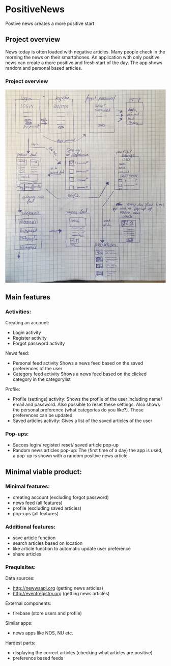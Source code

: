 # PositiveNews

Postive news creates a more positive start

## Project overview

  News today is often loaded with negative articles. Many people check in the morning the news on their smartphones.
  An application with only positive news can create a more positive and fresh start of the day. The app shows random
  and personal based articles. 
  
### Project overview 
![Alt text](https://github.com/thymenyj/PositiveNews/blob/master/IMG-4820.jpg)

## Main features

### Activities:
    
  Creating an account:
  - Login activity 
  - Register activity
  - Forgot password activity
    
  News feed:
  - Personal feed activity
      Shows a news feed based on the saved preferences of the user
  - Category feed activity
      Shows a news feed based on the clicked category in the categorylist
          
  Profile:
  - Profile (settings) activity:
      Shows the profile of the user including name/ email and password. Also possible to
      reset these settings.
      Also shows the personal preference (what categories do you like?). Those preferences 
      can be updated.
  - Saved articles activity:
      Gives a list of the saved articles of the user
      
### Pop-ups:
     
  - Succes login/ register/ reset/ saved article pop-up
  - Random news articles pop-up:
      The (first time of a day) the app is used, a pop-up is shown with a random positive 
      news article. 
  
## Minimal viable product:
    
### Minimal features:
  - creating account (excluding forgot password)
  - news feed (all features)
  - profile (excluding saved articles)
  - pop-ups (all features)
    
### Additional features:
  - save article function
  - search articles based on location
  - like article function to automatic update user preference
  - share articles 
     
### Prequisites:
    
  Data sources:
  - http://newwsapi.org (getting news articles)
  - http://eventregistry.org (getting news articles)
    
  External components:
  - firebase (store users and profile)
      
  Similar apps:
  - news apps like NOS, NU etc. 
      
  Hardest parts:
  - displaying the correct articles (checking what articles are positive) 
  - preference based feeds 
    


 

